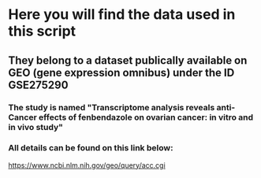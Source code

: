 # Here you will find the data used in this script 
## They belong to a dataset publically available on GEO (gene expression omnibus) under the ID GSE275290
### The study is named "Transcriptome analysis reveals anti-Cancer effects of fenbendazole on ovarian cancer: in vitro and in vivo study"
### All details can be found on this link below:
https://www.ncbi.nlm.nih.gov/geo/query/acc.cgi
